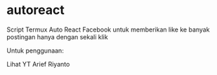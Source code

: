 # autoreact
Script Termux Auto React Facebook untuk memberikan like ke banyak postingan hanya dengan sekali klik

Untuk penggunaan:

Lihat YT Arief Riyanto
